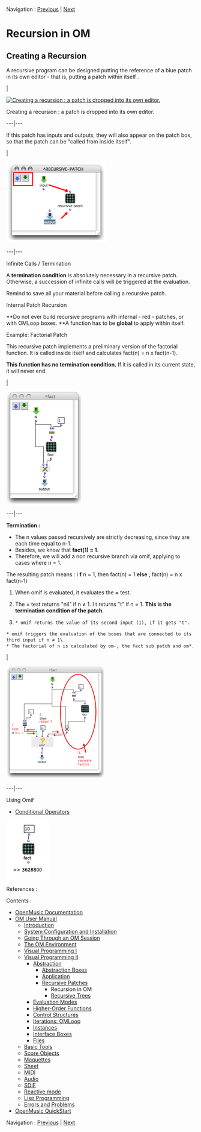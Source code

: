 Navigation : [Previous](Recursion "page précédente\(Recursive
Patches\)") | [Next](RecursiveTree "Next\(Recursive
Trees\)")



# Recursion in OM

## Creating a Recursion

A recursive program can be designed putting the reference of a blue patch  in
its own editor - that is, putting a patch  within itself .

|

[![Creating a recursion : a patch is dropped into its own
editor.](../res/rec1_1.png)](../res/rec1.png "Cliquez pour agrandir")

Creating a recursion : a patch is dropped into its own editor.  
  
---|---  
  
If this patch has inputs and outputs, they will also appear on the patch box,
so that the patch can be "called from inside itself".

|

![](../res/rec2.png)  
  
---|---  
  
Infinite Calls / Termination

A **termination condition** is absolutely necessary in a recursive patch.
Otherwise, a succession of infinite calls will be triggered at the evaluation.

Remind to save all your material before calling a recursive patch.

Internal Patch Recursion

**Do not ever build recursive programs with internal - red - patches, or with
OMLoop boxes. **A function has to be **global** to apply within itself.

Example: Factorial Patch

This recursive patch implements a preliminary version of the  factorial
function. It is called inside itself and calculates fact(n) = n x fact(n-1).

**This function has no termination condition.** If it is called in its current
state, it will never end.

|

[![](../res/fact-1_1.png)](../res/fact-1.png "Cliquez pour agrandir")  
  
---|---  
  
**Termination  :**

  * The n values passed recursively are strictly decreasing, since they are each time equal to n-1. 
  * Besides, we know that **fact(1) = 1**.
  * Therefore, we will add a non recursive branch via omif, applying to cases where n = 1.

The resulting patch means : i **f** n = 1, then fact(n) = 1 **else** , fact(n)
= n x fact(n-1)

  1. When omif is evaluated, it evaluates the  **=** test.

  2. The  = test returns "nil" if n ≠ 1\. I t returns "t" if n = 1. **This is the termination condition of the patch.**

  3.     * omif returns the value of its second input (1), if it gets "t".
    * omif triggers the evaluation of the boxes that are connected to its third input if n ≠ 1\. 
    * The factorial of n is calculated by om-, the fact sub patch and om*. 

|

[![](../res/fact-2_1.png)](../res/fact-2.png "Cliquez pour agrandir")  
  
---|---  
  
Using Omif

  * [Conditional Operators](ConditionalOps)

![](../res/call-fact.png)

References :

Contents :

  * [OpenMusic Documentation](OM-Documentation)
  * [OM User Manual](OM-User-Manual)
    * [Introduction](00-Contents)
    * [System Configuration and Installation](Installation)
    * [Going Through an OM Session](Goingthrough)
    * [The OM Environment](Environment)
    * [Visual Programming I](BasicVisualProgramming)
    * [Visual Programming II](AdvancedVisualProgramming)
      * [Abstraction](Abstraction)
        * [Abstraction Boxes](AbsBoxes)
        * [Application](AbsApplication)
        * [Recursive Patches](Recursion)
          * Recursion in OM
          * [Recursive Trees](RecursiveTree)
      * [Evaluation Modes](EvalModes)
      * [Higher-Order Functions](HighOrder)
      * [Control Structures](Control)
      * [Iterations: OMLoop](OMLoop)
      * [Instances](Instances)
      * [Interface Boxes](InterfaceBoxes)
      * [Files](Files)
    * [Basic Tools](BasicObjects)
    * [Score Objects](ScoreObjects)
    * [Maquettes](Maquettes)
    * [Sheet](Sheet)
    * [MIDI](MIDI)
    * [Audio](Audio)
    * [SDIF](SDIF)
    * [Reactive mode](Reactive)
    * [Lisp Programming](Lisp)
    * [Errors and Problems](errors)
  * [OpenMusic QuickStart](QuickStart-Chapters)

Navigation : [Previous](Recursion "page précédente\(Recursive
Patches\)") | [Next](RecursiveTree "Next\(Recursive
Trees\)")

